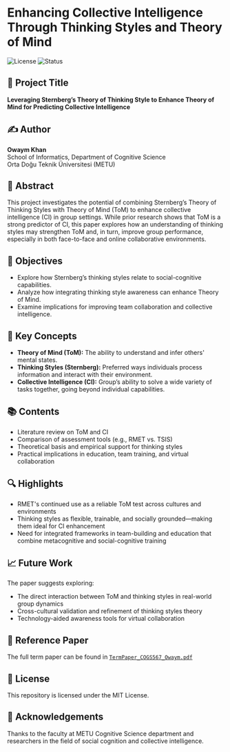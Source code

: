 # Enhancing Collective Intelligence Through Thinking Styles and Theory of Mind

![License](https://img.shields.io/badge/license-MIT-blue.svg)
![Status](https://img.shields.io/badge/status-Completed-green)

## 📄 Project Title
**Leveraging Sternberg’s Theory of Thinking Style to Enhance Theory of Mind for Predicting Collective Intelligence**

## ✍️ Author
**Owaym Khan**  
School of Informatics, Department of Cognitive Science  
Orta Doğu Teknik Üniversitesi (METU)

## 📘 Abstract

This project investigates the potential of combining Sternberg’s Theory of Thinking Styles with Theory of Mind (ToM) to enhance collective intelligence (CI) in group settings. While prior research shows that ToM is a strong predictor of CI, this paper explores how an understanding of thinking styles may strengthen ToM and, in turn, improve group performance, especially in both face-to-face and online collaborative environments.

## 🎯 Objectives

- Explore how Sternberg’s thinking styles relate to social-cognitive capabilities.
- Analyze how integrating thinking style awareness can enhance Theory of Mind.
- Examine implications for improving team collaboration and collective intelligence.

## 🧠 Key Concepts

- **Theory of Mind (ToM):** The ability to understand and infer others' mental states.
- **Thinking Styles (Sternberg):** Preferred ways individuals process information and interact with their environment.
- **Collective Intelligence (CI):** Group’s ability to solve a wide variety of tasks together, going beyond individual capabilities.

## 📚 Contents

- Literature review on ToM and CI
- Comparison of assessment tools (e.g., RMET vs. TSIS)
- Theoretical basis and empirical support for thinking styles
- Practical implications in education, team training, and virtual collaboration

## 🔍 Highlights

- RMET's continued use as a reliable ToM test across cultures and environments
- Thinking styles as flexible, trainable, and socially grounded—making them ideal for CI enhancement
- Need for integrated frameworks in team-building and education that combine metacognitive and social-cognitive training

## 📈 Future Work

The paper suggests exploring:
- The direct interaction between ToM and thinking styles in real-world group dynamics
- Cross-cultural validation and refinement of thinking styles theory
- Technology-aided awareness tools for virtual collaboration

## 📄 Reference Paper

The full term paper can be found in [`TermPaper_COGS567_Owaym.pdf`](./EnhancingTheoryofMind.pdf)

## 📜 License

This repository is licensed under the MIT License.

## 🤝 Acknowledgements

Thanks to the faculty at METU Cognitive Science department and researchers in the field of social cognition and collective intelligence.

